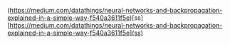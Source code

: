 
(https://medium.com/datathings/neural-networks-and-backpropagation-explained-in-a-simple-way-f540a3611f5e)[ss]
[https://medium.com/datathings/neural-networks-and-backpropagation-explained-in-a-simple-way-f540a3611f5e](ss)
